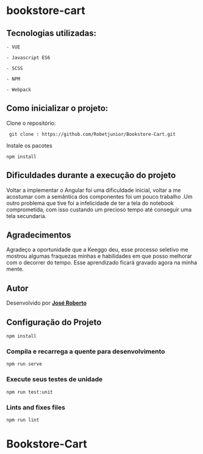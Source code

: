 # bookstore-cart

## Tecnologias utilizadas:
```
- VUE

- Javascript ES6

- SCSS

- NPM

- Webpack
```
## Como inicializar o projeto:

Clone  o repositório: 
```
 git clone : https://github.com/Robetjunior/Bookstore-Cart.git
```
Instale os pacotes
```
npm install
```

## Dificuldades durante a execução do projeto

Voltar a implementar o Angular foi uma dificuldade inicial, voltar a me acostumar com a semântica dos componentes foi um pouco trabalho .Um outro problema que tive foi a infelicidade de ter a tela do notebook comprometida, com isso custando um precioso tempo até conseguir uma tela secundaria.

## Agradecimentos

Agradeço a oportunidade que a Keeggo deu, esse processo seletivo me mostrou algumas fraquezas minhas e  habilidades em que posso melhorar com o decorrer do tempo. Esse aprendizado ficará gravado agora na minha mente.

## Autor

Desenvolvido por [**José Roberto**](https://www.linkedin.com/in/jos%C3%A9-roberto-dev/)

## Configuração do Projeto
```
npm install
```

### Compila e recarrega a quente para desenvolvimento
```
npm run serve
```

### Execute seus testes de unidade
```
npm run test:unit
```

### Lints and fixes files
```
npm run lint
```
# Bookstore-Cart
